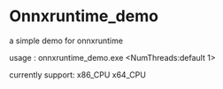 # Onnxruntime_demo
a simple demo for onnxruntime

usage : 
	onnxruntime_demo.exe <picture path> <onnx model path>  <NumThreads:default 1>

currently support:
x86_CPU
x64_CPU
